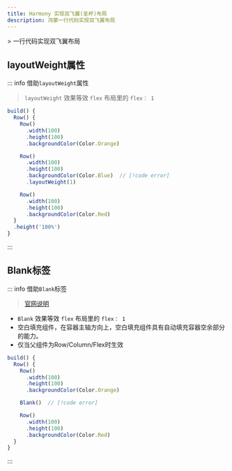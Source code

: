 ```yaml
---
title: Harmony 实现双飞翼(圣杯)布局
description: 鸿蒙一行代码实现双飞翼布局
---
```


<c-title title="Harmony 实现双飞翼(圣杯)布局" />
> 一行代码实现双飞翼布局

## layoutWeight属性
::: info 借助`layoutWeight`属性
>  `layoutWeight` 效果等效 `flex` 布局里的 `flex： 1`
```js
build() {
  Row() {
    Row()
      .width(100)
      .height(100)
      .backgroundColor(Color.Orange)

    Row()
      .width(100)
      .height(100)
      .backgroundColor(Color.Blue)  // [!code error]
      .layoutWeight(1)

    Row()
      .width(100)
      .height(100)
      .backgroundColor(Color.Red)
  }
  .height('100%')
}
```
:::

## Blank标签
::: info 借助`Blank`标签
> [官网说明](https://developer.huawei.com/consumer/cn/doc/harmonyos-references-V2/ts-basic-components-blank-0000001428061724-V2)
- `Blank` 效果等效 `flex` 布局里的 `flex： 1`
- 空白填充组件，在容器主轴方向上，空白填充组件具有自动填充容器空余部分的能力。
- 仅当父组件为Row/Column/Flex时生效
```js
build() {
  Row() {
    Row()
      .width(100)
      .height(100)
      .backgroundColor(Color.Orange)

    Blank()  // [!code error]

    Row()
      .width(100)
      .height(100)
      .backgroundColor(Color.Red)
  }
}
```
:::